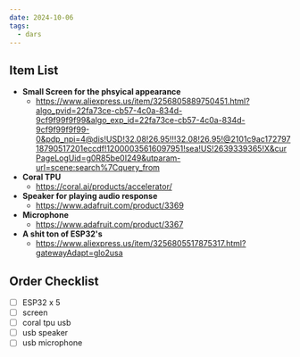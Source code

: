 ```yaml
---
date: 2024-10-06
tags:
  - dars
---
```


## Item List

- **Small Screen for the phsyical appearance**
	- https://www.aliexpress.us/item/3256805889750451.html?algo_pvid=22fa73ce-cb57-4c0a-834d-9cf9f99f9f99&algo_exp_id=22fa73ce-cb57-4c0a-834d-9cf9f99f9f99-0&pdp_npi=4@dis!USD!32.08!26.95!!!32.08!26.95!@2101c9ac17279718790517201eccdf!12000035616097951!sea!US!2639339365!X&curPageLogUid=g0R85be0I249&utparam-url=scene:search%7Cquery_from
- **Coral TPU**
	- https://coral.ai/products/accelerator/
- **Speaker for playing audio response**
	- https://www.adafruit.com/product/3369
- **Microphone**
	- https://www.adafruit.com/product/3367
- **A shit ton of ESP32's**
	- https://www.aliexpress.us/item/3256805517875317.html?gatewayAdapt=glo2usa

## Order Checklist

- [ ] ESP32 x 5
- [ ] screen
- [ ] coral tpu usb
- [ ] usb speaker
- [ ] usb microphone